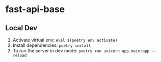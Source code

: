 # fast-api-base

## Local Dev
1. Activate virtual env: `eval $(poetry env activate)`
1. Install dependencies: `poetry install`
1. To run the server in dev mode: `poetry run uvicorn app.main:app --reload`